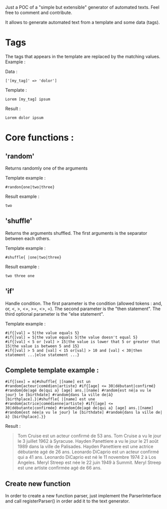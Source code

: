 Just a POC of a "simple but extensible" generator of automated texts. Feel free to comment and contribute.

It allows to generate automated text from a template and some data (tags).

# Tags

The tags that appears in the template are replaced by the matching values. Example :

Data :

    ['[my_tag]' => 'dolor']

Template :

    Lorem [my_tag] ipsum

Result :

    Lorem dolor ipsum

# Core functions :

## 'random'

Returns randomly one of the arguments

Template example :

    #randon{one|two|three}

Result example :

    two

## 'shuffle'

Returns the arguments shuffled. The first arguments is the separator between each others.

Template example :

    #shuffle{ |one|two|three}

Result example :

    two three one

## 'if'

Handle condition. The first parameter is the condition (allowed tokens : and, or, <, >, <=, >=, <>, =). The second parameter is the "then statement". The third optional parameter is the "else statement".

Template example :

    #if{[val] = 5|the value equals 5}
    #if{[val] = 5|the value equals 5|the value doesn't equal 5}
    #if{[val] < 5 or [val] > 15|the value is lower that 5 or greater that 15|the value is between 5 and 15}
    #if{[val] > 5 and [val] < 15 or[val] > 10 and [val] < 30|then statement ...|else statement ...}

## Complete template example :

    #if{[sex] = m|#shuffle{ |[name] est un #random{acteur|comédien|artiste} #if{[age] <= 30|débutant|confirmé} #random{de|agé de|qui a} [age] ans.|[name] #random{est né|a vu le jour} le [birthdate] #random{dans la ville de|à} [birthplace].}|#shuffle{ |[name] est une #random{actrice|comédienne|artiste} #if{[age] <= 30|débutante|confirmée} #random{de|agé de|qui a} [age] ans.|[name] #random{est née|a vu le jour} le [birthdate] #random{dans la ville de|à} [birthplace].}}

Result :

> Tom Cruise est un acteur confirmé de 53 ans. Tom Cruise a vu le jour le 3 juillet 1962 à Syracuse.
> Hayden Panettiere a vu le jour le 21 août 1989 dans la ville de Palisades. Hayden Panettiere est une actrice débutante agé de 26 ans.
> Leonardo DiCaprio est un acteur confirmé qui a 41 ans. Leonardo DiCaprio est né le 11 novembre 1974 2 à Los Angeles.
> Meryl Streep est née le 22 juin 1949 à Summit. Meryl Streep est une artiste confirmée agé de 66 ans.

## Create new function

In order to create a new function parser, just implement the ParserInterface and call registerParser() in order add it to the text generator.